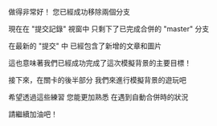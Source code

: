 做得非常好！
您已經成功移除兩個分支

現在在 "提交記錄" 視窗中
只剩下了已完成合併的 "master" 分支

在最新的 "提交" 中
已經包含了新增的文章和圖片

這也意味著我們已經成功完成了這次模擬背景的主要目標！

接下來，在關卡的後半部分
我們來進行模擬背景的遊玩吧

希望透過這些練習
您能更加熟悉
在遇到自動合併時的狀況

請繼續加油吧！
